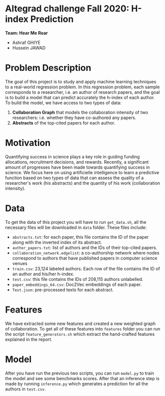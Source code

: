# Altegrad challenge Fall 2020: H-index Prediction
 
**Team: Hear Me Roar**

- Ashraf GHIYE
- Hussein JAWAD

 
# Problem Description

The goal of this project is to study and apply machine learning techniques to a real-world regression problem. In this regression problem, each sample corresponds to a researcher, i.e. an author of research papers, and the goal is to build a model that can predict accurately the h-index of each author. 
To build the model, we have access to two types of data: 

1. **Collaboration Graph** that models the collaboration intensity of two researchers: i.e. whether they have co-authored any papers.
2. **Abstracts** of the top-cited papers for each author.


# Motivation

Quantifying success in science plays a key role in guiding funding allocations, recruitment decisions, and rewards. Recently, a significant amount of progresses have been made towards quantifying success in science. We focus here on using artificielle intelligence to learn a predictive function based on two types of data that can assess the quality of a researcher's work (his abstracts) and the quantity of his work (collaboration intensity).

# Data

To get the data of this project you will have to run `get_data.sh`, all the necessary files will be downloaded in `data` folder.
These files include:
* `abstracts.txt`: for each paper, this file contains the ID of the paper along with the inverted index
of its abstract.
* `author_papers.txt`: list of authors and the IDs of their top-cited papers.
* `collaboration_network.edgelist`: a co-authorship network where nodes correspond to authors
that have published papers in computer science venues
* `train.csv`: 23,124 labeled authors. Each row of the file contains the ID of an author and
his/her h-index.
* `test.csv`: this file contains the IDs of 208,115 authors unlabelled.
* `paper_embeddings_64.csv`: Doc2Vec embeddings of each paper.
* `Text.json`: pre-processed texts for each abstract.

# Features

We have extracted some new features and created a new weighted graph of collaboration. To get all of these features into `features` folder you can run the script `feature_generators.sh` which extract the hand-crafted features explained in the report.

# Model

After you have run the previous two scripts, you can run `model.py` to train the model and see some benchmarks scores. After that an inference step is made by running `inference.py` which generates a prediction for all the authors in `test.csv`.



